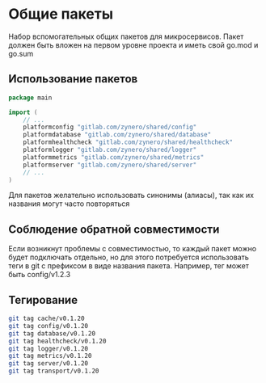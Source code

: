 # Общие пакеты
Набор вспомогательных общих пакетов для микросервисов.
Пакет должен быть вложен на первом уровне проекта и иметь свой go.mod и go.sum

## Использование пакетов
````go
package main

import (
	// ...
    platformconfig "gitlab.com/zynero/shared/config"
    platformdatabase "gitlab.com/zynero/shared/database"
    platformhealthcheck "gitlab.com/zynero/shared/healthcheck"
    platformlogger "gitlab.com/zynero/shared/logger"
    platformmetrics "gitlab.com/zynero/shared/metrics"
    platformserver "gitlab.com/zynero/shared/server"
	// ...
)
````

Для пакетов желательно использовать синонимы (алиасы), так как их названия могут часто повторяться

## Соблюдение обратной совместимости
Если возникнут проблемы с совместимостью, то каждый пакет можно будет подключать отдельно, но для этого потребуется использовать теги в git с префиксом в виде названия пакета.
Например, тег может быть config/v1.2.3

## Тегирование
````bash
git tag cache/v0.1.20
git tag config/v0.1.20
git tag database/v0.1.20
git tag healthcheck/v0.1.20
git tag logger/v0.1.20
git tag metrics/v0.1.20
git tag server/v0.1.20
git tag transport/v0.1.20
````